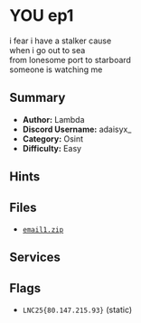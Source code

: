 # YOU ep1
i fear i have a stalker cause  
when i go out to sea  
from lonesome port to starboard  
someone is watching me  

## Summary
- **Author:** Lambda
- **Discord Username:** adaisyx_
- **Category:** Osint
- **Difficulty:** Easy

## Hints

## Files
- [`email1.zip`](./dist/email1.zip)


## Services

## Flags
- `LNC25{80.147.215.93}` (static)
